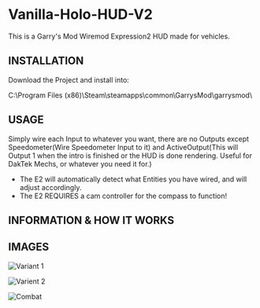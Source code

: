 # Vanilla-Holo-HUD-V2
This is a Garry's Mod Wiremod Expression2 HUD made for vehicles.

## INSTALLATION
Download the Project and install into:

C:\Program Files (x86)\Steam\steamapps\common\GarrysMod\garrysmod\

## USAGE
Simply wire each Input to whatever you want, there are no Outputs except Speedometer(Wire Speedometer Input to it) and ActiveOutput(This will Output 1 when the intro is finished or the HUD is done rendering. Useful for DakTek Mechs, or whatever you need it for.)
* The E2 will automatically detect what Entities you have wired, and will adjust accordingly.
* The E2 REQUIRES a cam controller for the compass to function!

## INFORMATION & HOW IT WORKS


## IMAGES
![Variant 1](https://steamuserimages-a.akamaihd.net/ugc/1174824798821306798/A330DD490D5C1642968F6E24861466168481D331/)

![Varient 2](https://steamuserimages-a.akamaihd.net/ugc/1174824798821306660/C4D30618E565B8E44776774F7EFFE579C1224C72/)

![Combat](https://steamuserimages-a.akamaihd.net/ugc/1288542787665709048/EC3AB25E602D417E3938CC9F620B8C5DBF653D66/)
